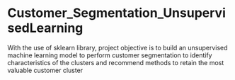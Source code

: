 # Customer_Segmentation_UnsupervisedLearning
With the use of sklearn library, project objective is to build an unsupervised machine learning model to perform customer segmentation to identify characteristics of the clusters and recommend methods to retain the most valuable customer cluster
